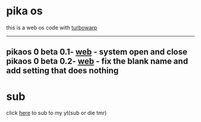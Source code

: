 # pika os
this is a web os code with [turbowarp](https://turbowarp.org)


---
pikaos 0 beta 0.1- [web](https://zeke-youtube.github.io/pikaos/0/beta/0.1) - system open and close
pikaos 0 beta 0.2- [web](https://zeke-youtube.github.io/pikaos/0/beta/0.2) - fix the blank name and add setting that does nothing
---
# sub
click [here](https://youtube.com/@ilikeyoutube796) to sub to my yt(sub or die tmr)
